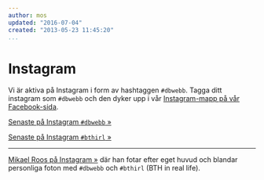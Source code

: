 ```yaml
---
author: mos
updated: "2016-07-04"
created: "2013-05-23 11:45:20"
...
```

<i class="fa fa-instagram" aria-hidden="true"></i> Instagram
==================================

Vi är aktiva på Instagram i form av hashtaggen `#dbwebb`. Tagga ditt instagram som `#dbwebb` och den dyker upp i vår [Instagram-mapp på vår Facebook-sida](http://www.facebook.com/dbwebb.se/app_168188869963563).

[Senaste på Instagram `#dbwebb` »](https://www.instagram.com/explore/tags/dbwebb/)

[Senaste på Instagram `#bthirl` »](https://www.instagram.com/explore/tags/bthirl/)


<hr>

[Mikael Roos på Instagram »](http://instagram.com/mikael_roos/) där han fotar efter eget huvud och blandar personliga foton med `#dbwebb` och `#bthirl` (BTH in real life).
